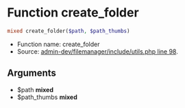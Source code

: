 Function create_folder
===========================





```php
mixed create_folder($path, $path_thumbs)
```

* Function name: create_folder
* Source: [admin-dev/filemanager/include/utils.php line 98](https://github.com/PrestaShop/PrestaShop/blob/1.6.0.14/admin-dev/filemanager/include/utils.php#L98).

Arguments
---------

* $path **mixed**
* $path_thumbs **mixed**

